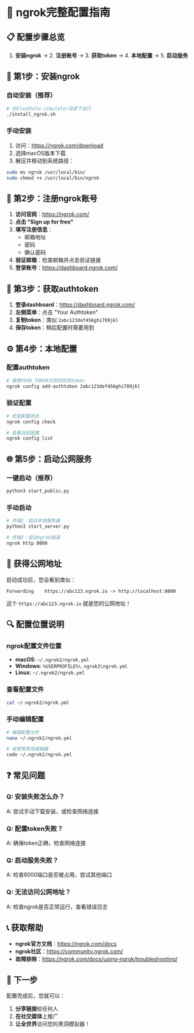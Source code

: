 # 🔧 ngrok完整配置指南

## 📋 配置步骤总览

1. **安装ngrok** → 2. **注册账号** → 3. **获取token** → 4. **本地配置** → 5. **启动服务**

## 🚀 第1步：安装ngrok

### 自动安装（推荐）
```bash
# 在blackhole-simulator目录下运行
./install_ngrok.sh
```

### 手动安装
1. 访问：https://ngrok.com/download
2. 选择macOS版本下载
3. 解压并移动到系统路径：
```bash
sudo mv ngrok /usr/local/bin/
sudo chmod +x /usr/local/bin/ngrok
```

## 📝 第2步：注册ngrok账号

1. **访问官网**：https://ngrok.com/
2. **点击 "Sign up for free"**
3. **填写注册信息**：
   - 邮箱地址
   - 密码
   - 确认密码
4. **验证邮箱**：检查邮箱并点击验证链接
5. **登录账号**：https://dashboard.ngrok.com/

## 🔑 第3步：获取authtoken

1. **登录dashboard**：https://dashboard.ngrok.com/
2. **左侧菜单**：点击 "Your Authtoken"
3. **复制token**：类似 `2abc123def456ghi789jkl`
4. **保存token**：稍后配置时需要用到

## ⚙️ 第4步：本地配置

### 配置authtoken
```bash
# 替换YOUR_TOKEN为您的实际token
ngrok config add-authtoken 2abc123def456ghi789jkl
```

### 验证配置
```bash
# 检查配置状态
ngrok config check

# 查看当前配置
ngrok config list
```

## 🌐 第5步：启动公网服务

### 一键启动（推荐）
```bash
python3 start_public.py
```

### 手动启动
```bash
# 终端1：启动本地服务器
python3 start_server.py

# 终端2：启动ngrok隧道
ngrok http 8000
```

## 📱 获得公网地址

启动成功后，您会看到类似：
```
Forwarding    https://abc123.ngrok.io -> http://localhost:8000
```

这个 `https://abc123.ngrok.io` 就是您的公网地址！

## 🔍 配置位置说明

### ngrok配置文件位置
- **macOS**: `~/.ngrok2/ngrok.yml`
- **Windows**: `%USERPROFILE%\.ngrok2\ngrok.yml`
- **Linux**: `~/.ngrok2/ngrok.yml`

### 查看配置文件
```bash
cat ~/.ngrok2/ngrok.yml
```

### 手动编辑配置
```bash
# 编辑配置文件
nano ~/.ngrok2/ngrok.yml

# 或使用其他编辑器
code ~/.ngrok2/ngrok.yml
```

## ❓ 常见问题

### Q: 安装失败怎么办？
A: 尝试手动下载安装，或检查网络连接

### Q: 配置token失败？
A: 确保token正确，检查网络连接

### Q: 启动服务失败？
A: 检查8000端口是否被占用，尝试其他端口

### Q: 无法访问公网地址？
A: 检查ngrok是否正常运行，查看错误日志

## 📞 获取帮助

- **ngrok官方文档**：https://ngrok.com/docs
- **ngrok社区**：https://community.ngrok.com/
- **故障排除**：https://ngrok.com/docs/using-ngrok/troubleshooting/

## 🎯 下一步

配置完成后，您就可以：
1. **分享链接**给任何人
2. **在社交媒体**上推广
3. **让全世界**访问您的黑洞模拟器！
